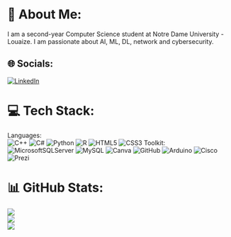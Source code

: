 # 💫 About Me:
I am a second-year Computer Science student at Notre Dame University - Louaize. I am passionate about AI, ML, DL, network and cybersecurity.


## 🌐 Socials:
[![LinkedIn](https://img.shields.io/badge/LinkedIn-%230077B5.svg?logo=linkedin&logoColor=white)](https://linkedin.com/in/https://www.linkedin.com/in/ayham-s-bouhamdan-b832202a1/) 

# 💻 Tech Stack:
Languages:        
![C++](https://img.shields.io/badge/C++-%2300599C.svg?style=flat&logo=c%2B%2B&logoColor=white) ![C#](https://img.shields.io/badge/C%23-%23239120.svg?style=flat&logo=csharp&logoColor=white) ![Python](https://img.shields.io/badge/Python-3670A0?style=flat&logo=python&logoColor=ffdd54) ![R](https://img.shields.io/badge/R-%23276DC3.svg?style=flat&logo=r&logoColor=white) ![HTML5](https://img.shields.io/badge/HTML5-%23E34F26.svg?style=flat&logo=html5&logoColor=white) ![CSS3](https://img.shields.io/badge/CSS3-%231572B6.svg?style=flat&logo=css3&logoColor=white) 
Toolkit:       
![MicrosoftSQLServer](https://img.shields.io/badge/Microsoft%20SQL%20Server-CC2927?style=flat&logo=microsoft%20sql%20server&logoColor=white) ![MySQL](https://img.shields.io/badge/MySQL-4479A1.svg?style=flat&logo=mysql&logoColor=white) ![Canva](https://img.shields.io/badge/Canva-%2300C4CC.svg?style=flat&logo=Canva&logoColor=white) ![GitHub](https://img.shields.io/badge/Github-%23121011.svg?style=flat&logo=github&logoColor=white) ![Arduino](https://img.shields.io/badge/-Arduino-00979D?style=flat&logo=Arduino&logoColor=white) ![Cisco](https://img.shields.io/badge/Cisco-%23049fd9.svg?style=flat&logo=cisco&logoColor=black) ![Prezi](https://img.shields.io/badge/Prezi-%23000000.svg?style=flat&logo=Prezi&logoColor=white)
# 📊 GitHub Stats:
![](https://github-readme-stats.vercel.app/api?username=ayhamsbh&theme=dark&hide_border=false&include_all_commits=true&count_private=false)<br/>
![](https://github-readme-streak-stats.herokuapp.com/?user=ayhamsbh&theme=dark&hide_border=false)<br/>
![](https://github-readme-stats.vercel.app/api/top-langs/?username=ayhamsbh&theme=dark&hide_border=false&include_all_commits=true&count_private=false&layout=compact)

<!-- Proudly created with GPRM ( https://gprm.itsvg.in ) -->

<!--

## Hi there 👋

**ayhamsbh/ayhamsbh** is a ✨ _special_ ✨ repository because its `README.md` (this file) appears on your GitHub profile.

Here are some ideas to get you started:

- 🔭 I’m currently working on ...
- 🌱 I’m currently learning ...
- 👯 I’m looking to collaborate on ...
- 🤔 I’m looking for help with ...
- 💬 Ask me about ...
- 📫 How to reach me: ...
- 😄 Pronouns: ...
- ⚡ Fun fact: ...
-->
